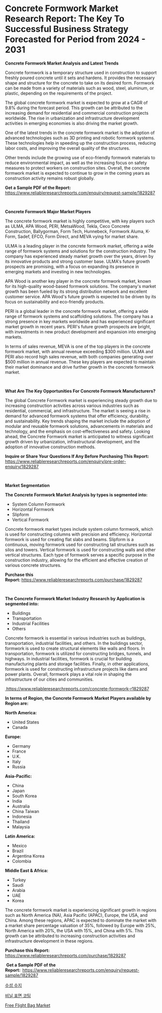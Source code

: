 <p><h1>Concrete Formwork Market Research Report: The Key To Successful Business Strategy Forecasted for Period from 2024 - 2031</h1></p><p><strong>Concrete Formwork Market Analysis and Latest Trends</strong></p>
<p><p>Concrete formwork is a temporary structure used in construction to support freshly poured concrete until it sets and hardens. It provides the necessary shape and structure for the concrete to take on its desired form. Formwork can be made from a variety of materials such as wood, steel, aluminum, or plastic, depending on the requirements of the project.</p><p>The global concrete formwork market is expected to grow at a CAGR of 9.8% during the forecast period. This growth can be attributed to the increasing demand for residential and commercial construction projects worldwide. The rise in urbanization and infrastructure development activities in emerging economies is also driving the market growth.</p><p>One of the latest trends in the concrete formwork market is the adoption of advanced technologies such as 3D printing and robotic formwork systems. These technologies help in speeding up the construction process, reducing labor costs, and improving the overall quality of the structures.</p><p>Other trends include the growing use of eco-friendly formwork materials to reduce environmental impact, as well as the increasing focus on safety measures to protect workers on construction sites. Overall, the concrete formwork market is expected to continue to grow in the coming years as construction activity remains robust globally.</p></p>
<p><strong>Get a Sample PDF of the Report:&nbsp;</strong> <a href="https://www.reliableresearchreports.com/enquiry/request-sample/1829287">https://www.reliableresearchreports.com/enquiry/request-sample/1829287</a></p>
<p>&nbsp;</p>
<p><strong>Concrete Formwork Major Market Players</strong></p>
<p><p>The concrete formwork market is highly competitive, with key players such as ULMA, APA Wood, PERI, MetsaWood, Tekla, Ceco Concrete Construction, Ballygorman, Form Tech, Hunnebeck, Formwork Aluma, K-Form, Sadef, EFCO, Form Direct, and MEVA vying for market share.</p><p>ULMA is a leading player in the concrete formwork market, offering a wide range of formwork systems and solutions for the construction industry. The company has experienced steady market growth over the years, driven by its innovative products and strong customer base. ULMA's future growth prospects are promising, with a focus on expanding its presence in emerging markets and investing in new technologies.</p><p>APA Wood is another key player in the concrete formwork market, known for its high-quality wood-based formwork solutions. The company's market growth has been fueled by its strong distribution network and excellent customer service. APA Wood's future growth is expected to be driven by its focus on sustainability and eco-friendly products.</p><p>PERI is a global leader in the concrete formwork market, offering a wide range of formwork systems and scaffolding solutions. The company has a strong presence in key markets worldwide and has experienced significant market growth in recent years. PERI's future growth prospects are bright, with investments in new product development and expansion into emerging markets.</p><p>In terms of sales revenue, MEVA is one of the top players in the concrete formwork market, with annual revenue exceeding $300 million. ULMA and PERI also record high sales revenue, with both companies generating over $500 million in annual revenue. These key players are expected to maintain their market dominance and drive further growth in the concrete formwork market.</p></p>
<p>&nbsp;</p>
<p><strong>What Are The Key Opportunities For Concrete Formwork Manufacturers?</strong></p>
<p><p>The global Concrete Formwork market is experiencing steady growth due to increasing construction activities across various industries such as residential, commercial, and infrastructure. The market is seeing a rise in demand for advanced formwork systems that offer efficiency, durability, and sustainability. Key trends shaping the market include the adoption of modular and reusable formwork solutions, advancements in materials and technology, and the emphasis on cost-effectiveness and safety. Looking ahead, the Concrete Formwork market is anticipated to witness significant growth driven by urbanization, infrastructural development, and the adoption of innovative construction methods.</p></p>
<p><strong>Inquire or Share Your Questions If Any Before Purchasing This Report:</strong> <a href="https://www.reliableresearchreports.com/enquiry/pre-order-enquiry/1829287">https://www.reliableresearchreports.com/enquiry/pre-order-enquiry/1829287</a></p>
<p>&nbsp;</p>
<p><strong>Market Segmentation</strong></p>
<p><strong>The Concrete Formwork Market Analysis by types is segmented into:</strong></p>
<p><ul><li>System Column Formwork</li><li>Horizontal Formwork</li><li>Slipform</li><li>Vertical Formwork</li></ul></p>
<p><p>Concrete formwork market types include system column formwork, which is used for constructing columns with precision and efficiency. Horizontal formwork is used for creating flat slabs and beams. Slipform is a continuous, moving formwork used for constructing tall structures such as silos and towers. Vertical formwork is used for constructing walls and other vertical structures. Each type of formwork serves a specific purpose in the construction industry, allowing for the efficient and effective creation of various concrete structures.</p></p>
<p><strong>Purchase this Report:&nbsp;</strong><a href="https://www.reliableresearchreports.com/purchase/1829287">https://www.reliableresearchreports.com/purchase/1829287</a></p>
<p>&nbsp;</p>
<p><strong>The Concrete Formwork Market Industry Research by Application is segmented into:</strong></p>
<p><ul><li>Buildings</li><li>Transportation</li><li>Industrial Facilities</li><li>Others</li></ul></p>
<p><p>Concrete formwork is essential in various industries such as buildings, transportation, industrial facilities, and others. In the buildings sector, formwork is used to create structural elements like walls and floors. In transportation, formwork is utilized for constructing bridges, tunnels, and highways. In industrial facilities, formwork is crucial for building manufacturing plants and storage facilities. Finally, in other applications, formwork is used for constructing infrastructure projects like dams and power plants. Overall, formwork plays a vital role in shaping the infrastructure of our cities and communities.</p></p>
<p><a href="https://www.reliableresearchreports.com/concrete-formwork-r1829287">&nbsp;https://www.reliableresearchreports.com/concrete-formwork-r1829287</a></p>
<p><strong>In terms of Region, the Concrete Formwork Market Players available by Region are:</strong></p>
<p>
    <p> <strong> North America: </strong>
        <ul>
            <li>United States</li>
            <li>Canada</li>
        </ul>
        </p> 
    <p> <strong> Europe: </strong>
        <ul>
            <li>Germany</li>
            <li>France</li>
            <li>U.K.</li>
            <li>Italy</li>
            <li>Russia</li>
        </ul>
        </p> 
    <p> <strong> Asia-Pacific: </strong>
        <ul>
            <li>China</li>
            <li>Japan</li>
            <li>South Korea</li>
            <li>India</li>
            <li>Australia</li>
            <li>China Taiwan</li>
            <li>Indonesia</li>
            <li>Thailand</li>
            <li>Malaysia</li>
        </ul>
        </p> 
    <p> <strong> Latin America: </strong>
        <ul>
            <li>Mexico</li>
            <li>Brazil</li>
            <li>Argentina Korea</li>
            <li>Colombia</li>
        </ul>
        </p> 
    <p> <strong> Middle East & Africa: </strong>
        <ul>
            <li>Turkey</li>
            <li>Saudi</li>
            <li>Arabia</li>
            <li>UAE</li>
            <li>Korea</li>
        </ul>
    </p>
    </p>
<p><p>The concrete formwork market is experiencing significant growth in regions such as North America (NA), Asia Pacific (APAC), Europe, the USA, and China. Among these regions, APAC is expected to dominate the market with a market share percentage valuation of 35%, followed by Europe with 25%, North America with 20%, the USA with 15%, and China with 5%. This growth can be attributed to increasing construction activities and infrastructure development in these regions.</p></p>
<p><strong>Purchase this Report: </strong><a href="https://www.reliableresearchreports.com/purchase/1829287">https://www.reliableresearchreports.com/purchase/1829287</a></p>
<p>&nbsp;<strong>Get a Sample PDF of the Report:&nbsp;&nbsp;</strong><a href="https://www.reliableresearchreports.com/enquiry/request-sample/1829287">https://www.reliableresearchreports.com/enquiry/request-sample/1829287</a></p>
<p><strong></strong></p>
<p><p><a href="https://medium.com/@emmettsaynford43546/%EA%B8%80%EB%A1%9C%EB%B2%8C-%EC%88%98%EC%84%B1-%EC%88%98%EC%A7%80-%EC%8B%9C%EC%9E%A5%EC%9D%80-2024%EB%85%84%EB%B6%80%ED%84%B0-2031%EB%85%84%EA%B9%8C%EC%A7%80-%EC%9D%98-%EC%97%B0%ED%8F%89%EA%B7%A0-%EC%84%B1%EC%9E%A5%EB%A5%A0%EB%A1%9C-%EC%84%B1%EC%9E%A5%ED%95%A0-%EA%B2%83%EC%9C%BC%EB%A1%9C-%EC%98%88%EC%B8%A1%EB%90%A9%EB%8B%88%EB%8B%A4-083d06526614">수성 수지</a></p><p><a href="https://medium.com/@emmettsaynford43546/%EA%B8%80%EB%A1%9C%EB%B2%8C-%EB%B9%84%EB%8B%90-%ED%91%9C%EB%A9%B4-%EC%BD%94%ED%8C%85-%EC%8B%9C%EC%9E%A5-%ED%98%84%ED%99%A9-2024-2031-%EB%B0%8F-%EC%A7%80%EC%97%AD-%EC%A0%9C%ED%92%88-%EB%B0%8F-%EC%B5%9C%EC%A2%85-%EC%82%AC%EC%9A%A9%EB%B3%84-%EC%98%88%EC%B8%A1-fb4d5d549e3f">비닐 표면 코팅</a></p><p><a href="https://view.publitas.com/reportprime-1/free-flight-bag-market-report-by-product-type-light-free-flight-bag-paragliding-free-flight-bag-end-use-teaching-free-flight-and-region-2024-2031/">Free Flight Bag Market</a></p></p>